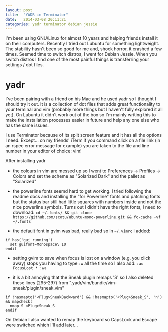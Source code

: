 ```yaml
---
layout: post
title:  "YADR in Terminator"
date:   2014-03-08 20:11:21
categories: yadr terminator debian jessie
---
```


I'm been using GNU/Linux for almost 10 years and helping friends install it on
their computers.  Recently I tried out Lubuntu for something lightweight.  The
stability hasn't been so good for me and, shock horror, it crashed a few times.
Seemed time to switch distros, I went for Debian Jessie.  When you switch
distros I find one of the most painful things is transferring your settings /
dot files.

yadr
====

I've been pairing with a friend on his Mac and he used yadr so I thought I
should try it out.  It is a collection of dot files that adds great
functionality to your terminal and vim (probably more things but I haven't
fully explored it all yet).  On Lubuntu it didn't work out of the box so I'm
mainly writing this to make the installation processes easier in future and
help any one else who has the same issues.

I use Terminator because of its split screen feature and it has all the
options I need.  Except... on my friends' iTerm if you command click on a file
link (in an rspec error message for example) you are taken to the file and 
line number in your editor of choice: vim!

After installing yadr

* the colours in vim are messed up so I went to Preferences -> Profiles -> Colors 
and set the scheme as "Solarized Dark" and the pallet as "Solarized"

* the powerline fonts seemd hard to get working.  I tried following the readme docs 
and installing the "for Powerline" fonts and patching fonts but the status bar still had 
little squares with numbers inside and not the nice powerline symbols.  Turns out I
didn't have the right fonts, I need to download:
`cd ~/.fonts/ && git clone https://github.com/scotu/ubuntu-mono-powerline.git && fc-cache -vf ~/.fonts`

* the default font in gvim was bad, really bad so in `~/.vimrc` I added:

```
if has('gui_running')
  set guifont=Monospace\ 10
endif
```

* setting gvim to save when focus is lost on a window (e.g. you click away) stops you 
having to type `:w` all the time so I also add:
`:au FocusLost * :wa`

* it is a bit annoying that the Sneak plugin remaps 'S' so I also deleted these lines (295-297) 
from ".yadr/vim/bundle/vim-sneak/plugin/sneak.vim"
```
if !hasmapto('<Plug>SneakBackward') && !hasmapto('<Plug>Sneak_S', 'n') && mapcheck(
  nmap S <Plug>Sneak_S
endif
```


On Debian I also wanted to remap the keyboard so CapsLock and Escape were switched which I'll add later...

